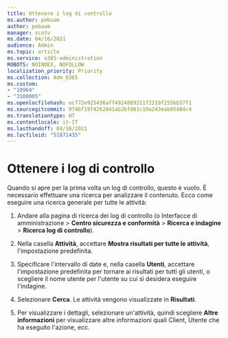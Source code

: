 ```yaml
---
title: Ottenere i log di controllo
ms.author: pebuam
author: pebaum
manager: scotv
ms.date: 04/16/2021
audience: Admin
ms.topic: article
ms.service: o365-administration
ROBOTS: NOINDEX, NOFOLLOW
localization_priority: Priority
ms.collection: Adm_O365
ms.custom:
- "10964"
- "3100005"
ms.openlocfilehash: ec772e925436aff4924889211f2219f255bb57f1
ms.sourcegitcommit: 974bf19f4262841ab2bfd81c10a243eab05484c4
ms.translationtype: HT
ms.contentlocale: it-IT
ms.lasthandoff: 04/16/2021
ms.locfileid: "51871435"
---
```

# <a name="retrieve-the-audit-logs"></a>Ottenere i log di controllo

Quando si apre per la prima volta un log di controllo, questo è vuoto. È necessario effettuare una ricerca per analizzare il contenuto. Ecco come eseguire una ricerca generale per tutte le attività:

1. Andare alla pagina di ricerca dei log di controllo (o Interfacce di amministrazione > **Centro sicurezza e conformità** > **Ricerca e indagine** > **Ricerca log di controllo**).

1. Nella casella **Attività**, accettare **Mostra risultati per tutte le attività**, l'impostazione predefinita.

1. Specificare l'intervallo di date e, nella casella **Utenti**, accettare l'impostazione predefinita per tornare ai risultati per tutti gli utenti, o scegliere il nome utente per l'utente su cui si desidera eseguire l'indagine.

1. Selezionare **Cerca**. Le attività vengono visualizzate in **Risultati**.

1. Per visualizzare i dettagli, selezionare un'attività, quindi scegliere **Altre informazioni** per visualizzare altre informazioni quali Client, Utente che ha eseguito l'azione, ecc.

